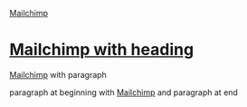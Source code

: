 [Mailchimp](www.mailchimp.com)

# [Mailchimp with heading](www.mailchimp.com)

[Mailchimp](www.mailchimp.com) with paragraph

paragraph at beginning with [Mailchimp](wwww.mailchimp.com) and paragraph at end
